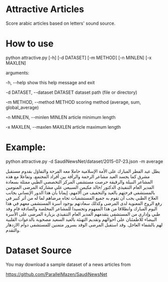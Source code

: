 # Attractive Articles

Score arabic articles based on letters' sound source. 

# How to use

python attractive.py [-h] [-d DATASET] [-m METHOD] [-n MINLEN] [-x MAXLEN]

arguments:

  -h, --help            show this help message and exit
  
  -d DATASET, --dataset DATASET
                        dataset path (file or directory)
  
  -m METHOD, --method METHOD
                        scoring method (average, sum, global_average)
  
  -n MINLEN, --minlen MINLEN
                        article minimum length
  
  -x MAXLEN, --maxlen MAXLEN
                        article maximum length

# Example:
python attractive.py -d SaudiNewsNet/dataset/2015-07-23.json -m average

يطل عيد الفطر المبارك على الأمة الإسلامية حاملا معه الفرحة والتفاؤل بقدوم مستقبل مشرق كما يجسد العيد مشاعر الرحمة والرأفة بين أفراد المجتمع، وتفاعلا مع هذه المشاعر النبيلة والرقيقة حرصت مستشفى المركز التخصصي الطبي ممثلة بسعادة المدير العام التنفيذي الدكتور /خالد مكيمن السبيعي على مشاركة المرضى المنومين بالمستشفى فرحتهم بالعيد والتخفيف من آلامهم، إيمانا بأن هذا الدور الإنساني بجانب العلاج الطبي يجب أن تقوم به جميع المستشفيات تجاه مرضاهم لما له من أثر كبير في رفع الروح المعنوية لدى المرضى وكذلك سعادتهم بوجود أسرة المستشفى معهم في هذا اليوم المبارك وانطلاقا من هذا المفهوم وتجسيدا للمشاعر المخلصة والصادقة قام وفد طبي وإداري من المستشفى يتقدمهم المدير العام التنفيذي بزيارة المرضى على الأسرة البيضاء للاطمئنان على أحوالهم وتقديم التهنئة بالعيد السعيد مصحوبة بالدعوات القلبية لهم بالشفاء العاجل. وقد استقبل المرضى الوفد بسرور متمنين للمستشفى دوام الازدهار والتقدم. 

# Dataset Source

You may download a sample dataset of a news articles from 

https://github.com/ParallelMazen/SaudiNewsNet
